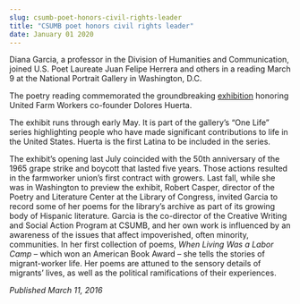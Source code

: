 ```yaml
---
slug: csumb-poet-honors-civil-rights-leader
title: "CSUMB poet honors civil rights leader"
date: January 01 2020
---
```


 
<p>
  Diana Garcia, a professor in the Division of Humanities and Communication,
  joined U.S. Poet Laureate Juan Felipe Herrera and others in a reading March 9
  at the National Portrait Gallery in Washington, D.C.
</p>
<p>
  The poetry reading commemorated the groundbreaking
  <a href="https://npg.si.edu/exhibit/exhhuerta.html">exhibition</a> honoring
  United Farm Workers co&#45;founder Dolores Huerta.
</p>
<p>
  The exhibit runs through early May. It is part of the gallery’s “One Life”
  series highlighting people who have made significant contributions to life in
  the United States. Huerta is the first Latina to be included in the series.
</p>
<p>
  The exhibit’s opening last July coincided with the 50th anniversary of the
  1965 grape strike and boycott that lasted five years. Those actions resulted
  in the farmworker union’s first contract with growers. Last fall, while she
  was in Washington to preview the exhibit, Robert Casper, director of the
  Poetry and Literature Center at the Library of Congress, invited Garcia to
  record some of her poems for the library’s archive as part of its growing body
  of Hispanic literature. Garcia is the co&#45;director of the Creative Writing
  and Social Action Program at CSUMB, and her own work is influenced by an
  awareness of the issues that affect impoverished, often minority, communities.
  In her first collection of poems, <em>When Living Was a Labor Camp</em> –
  which won an American Book Award – she tells the stories of migrant&#45;worker
  life. Her poems are attuned to the sensory details of migrants’ lives, as well
  as the political ramifications of their experiences.

  <em>Published March 11, 2016</em>
</p>
 
